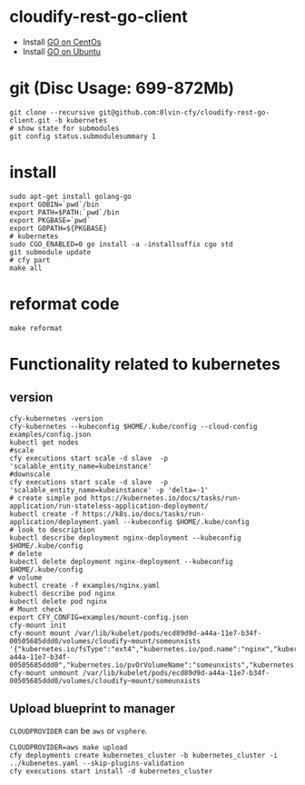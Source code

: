 # cloudify-rest-go-client

* Install [GO on CentOs](examples/blueprint/scripts/tools-build.sh#L8-L12)
* Install [GO on Ubuntu](examples/blueprint/scripts/tools-build.sh#L14-L17)

# git (Disc Usage: 699-872Mb)
```shell
git clone --recursive git@github.com:0lvin-cfy/cloudify-rest-go-client.git -b kubernetes
# show state for submodules
git config status.submodulesummary 1
```

# install

```shell
sudo apt-get install golang-go
export GOBIN=`pwd`/bin
export PATH=$PATH:`pwd`/bin
export PKGBASE=`pwd`
export GOPATH=${PKGBASE}
# kubernetes
sudo CGO_ENABLED=0 go install -a -installsuffix cgo std
git submodule update
# cfy part
make all
```

# reformat code

```shell
make reformat
```
# Functionality related to kubernetes
## version

```shell
cfy-kubernetes -version
cfy-kubernetes --kubeconfig $HOME/.kube/config --cloud-config examples/config.json
kubectl get nodes
#scale
cfy executions start scale -d slave  -p 'scalable_entity_name=kubeinstance'
#downscale
cfy executions start scale -d slave  -p 'scalable_entity_name=kubeinstance' -p 'delta=-1'
# create simple pod https://kubernetes.io/docs/tasks/run-application/run-stateless-application-deployment/
kubectl create -f https://k8s.io/docs/tasks/run-application/deployment.yaml --kubeconfig $HOME/.kube/config
# look to description
kubectl describe deployment nginx-deployment --kubeconfig $HOME/.kube/config
# delete
kubectl delete deployment nginx-deployment --kubeconfig $HOME/.kube/config
# volume
kubectl create -f examples/nginx.yaml
kubectl describe pod nginx
kubectl delete pod nginx
# Mount check
export CFY_CONFIG=examples/mount-config.json
cfy-mount init
cfy-mount mount /var/lib/kubelet/pods/ecd89d9d-a44a-11e7-b34f-00505685ddd0/volumes/cloudify~mount/someunxists '{"kubernetes.io/fsType":"ext4","kubernetes.io/pod.name":"nginx","kubernetes.io/pod.namespace":"default","kubernetes.io/pod.uid":"ecd89d9d-a44a-11e7-b34f-00505685ddd0","kubernetes.io/pvOrVolumeName":"someunxists","kubernetes.io/readwrite":"rw","kubernetes.io/serviceAccount.name":"default","size":"1000m","volumeID":"vol1","volumegroup":"kube_vg"}'
cfy-mount unmount /var/lib/kubelet/pods/ecd89d9d-a44a-11e7-b34f-00505685ddd0/volumes/cloudify~mount/someunxists
```

## Upload blueprint to manager

`CLOUDPROVIDER` can be `aws` or `vsphere`.

```shell
CLOUDPROVIDER=aws make upload
cfy deployments create kubernetes_cluster -b kubernetes_cluster -i ../kubenetes.yaml --skip-plugins-validation
cfy executions start install -d kubernetes_cluster
```

